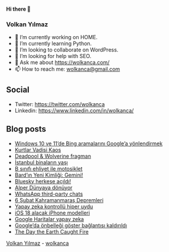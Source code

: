 #### Hi there 👋

### Volkan Yılmaz

- 🔭 I’m currently working on HOME.
- 🌱 I’m currently learning Python.
- 👯 I’m looking to collaborate on WordPress.
- 🤔 I’m looking for help with SEO.
- 💬 Ask me about https://wolkanca.com/
- 📫 How to reach me: wolkanca@gmail.com

## Social
- Twitter: https://twitter.com/wolkanca
- Linkedin: https://www.linkedin.com/in/wolkanca/



## Blog posts
<!-- BLOG-POST-LIST:START -->
- [Windows 10 ve 11’de Bing aramalarını Google’a yönlendirmek](https://wolkanca.com/windows-10-ve-11de-bing-aramalarini-googlea-yonlendirmek/)
- [Kurtlar Vadisi Kaos](https://wolkanca.com/kurtlar-vadisi-kaos/)
- [Deadpool &amp; Wolverine fragman](https://wolkanca.com/deadpool-wolverine-fragman/)
- [İstanbul binaların yaşı](https://wolkanca.com/istanbul-binalarin-yasi/)
- [B sınıfı ehliyet ile motosiklet](https://wolkanca.com/b-sinifi-ehliyet-ile-motosiklet/)
- [Bard’ın Yeni Kimliği: Gemini!](https://wolkanca.com/bardin-yeni-kimligi-gemini/)
- [Bluesky herkese açıldı!](https://wolkanca.com/bluesky-herkese-acildi/)
- [Alper Dünyaya dönüyor](https://wolkanca.com/alper-dunyaya-donuyor/)
- [WhatsApp third-party chats](https://wolkanca.com/whatsapp-third-party-chats/)
- [6 Şubat Kahramanmaraş Depremleri](https://wolkanca.com/6-subat-kahramanmaras-depremleri/)
- [Yapay zeka kontrollü hiper uydu](https://wolkanca.com/yapay-zeka-kontrollu-hiper-uydu/)
- [iOS 18 alacak iPhone modelleri](https://wolkanca.com/ios-18-alacak-iphone-modelleri/)
- [Google Haritalar yapay zeka](https://wolkanca.com/google-haritalar-yapay-zeka/)
- [Google’da önbelleği göster bağlantısı kaldırıldı](https://wolkanca.com/googleda-onbellegi-goster-baglantisi-kaldirildi/)
- [The Day the Earth Caught Fire](https://wolkanca.com/the-day-the-earth-caught-fire/)
<!-- BLOG-POST-LIST:END -->


[Volkan Yılmaz](https://volkanyilmaz.com.tr/) - [wolkanca](https://wolkanca.com/)
